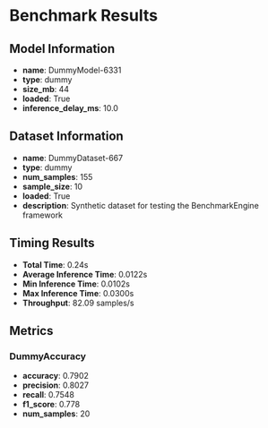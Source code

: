 # Benchmark Results

## Model Information
- **name**: DummyModel-6331
- **type**: dummy
- **size_mb**: 44
- **loaded**: True
- **inference_delay_ms**: 10.0

## Dataset Information
- **name**: DummyDataset-667
- **type**: dummy
- **num_samples**: 155
- **sample_size**: 10
- **loaded**: True
- **description**: Synthetic dataset for testing the BenchmarkEngine framework

## Timing Results
- **Total Time**: 0.24s
- **Average Inference Time**: 0.0122s
- **Min Inference Time**: 0.0102s
- **Max Inference Time**: 0.0300s
- **Throughput**: 82.09 samples/s

## Metrics
### DummyAccuracy
- **accuracy**: 0.7902
- **precision**: 0.8027
- **recall**: 0.7548
- **f1_score**: 0.778
- **num_samples**: 20

